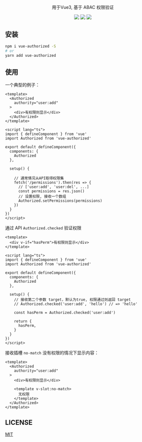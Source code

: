 <p align="center">
  <p align="center">用于Vue3, 基于 ABAC 权限验证</p>
  <p align="center">
    <img src="https://img.shields.io/github/package-json/v/xjh22222228/vue-authorized" />
    <img src="https://img.shields.io/static/v1.svg?label=&message=Vue3&style=flat-square&color=3fb984" />
    <img src="https://img.shields.io/github/license/xjh22222228/vue-authorized" />
  </p>
</p>




## 安装
```bash
npm i vue-authorized -S
# or
yarn add vue-authorized
```


## 使用

一个典型的例子：
```vue
<template>
  <Authorized
    authority="user:add"
  >
    <div>有权限则显示</div>
  </Authorized>
</template>

<script lang="ts">
import { defineComponent } from 'vue'
import Authorized from 'vue-authorized'

export default defineComponent({
  components: {
    Authorized
  },

  setup() {
    
    // 通常情况从API取得权限集
    fetch('/permissions').then(res => {
      // ['user:add', 'user:del', ...]
      const permissions = res.json()
      // 设置权限, 接收一个数组
      Authorized.setPermissions(permissions)
    })
  }
})
</script>
```


通过 API `Authorized.checked` 验证权限
```vue
<template>
  <div v-if="hasPerm">有权限则显示</div>
</template>

<script lang="ts">
import { defineComponent } from 'vue'
import Authorized from 'vue-authorized'

export default defineComponent({
  components: {
    Authorized
  },

  setup() {
    // 接收第二个参数 target，默认为true, 权限通过则返回 target
    // Authorized.checked('user:add', 'hello') // => 'hello'

    const hasPerm = Authorized.checked('user:add')

    return {
      hasPerm,
    }
  }
})
</script>
```


接收插槽 `no-match` 没有权限的情况下显示内容：
```vue
<template>
  <Authorized
    authority="user:add"
  >
    <div>有权限则显示</div>

    <template v-slot:no-match>
      无权限
    </template>
  </Authorized>
</template>
```



## LICENSE
[MIT](./LICENSE)

